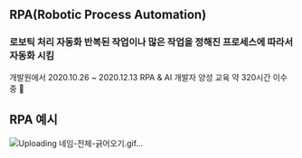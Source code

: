 ## RPA(Robotic Process Automation)
### 로보틱 처리 자동화 반복된 작업이나 많은 작업을 정해진 프로세스에 따라서 자동화 시킴
개발원에서 2020.10.26  ~ 2020.12.13 RPA & AI 개발자 양성 교육 약 320시간 이수중 🔧

## RPA 예시
![Uploading 네임-전체-긁어오기.gif…]()
